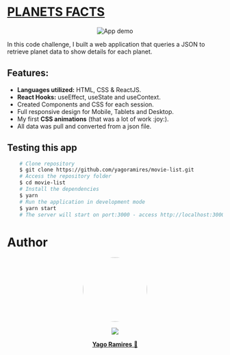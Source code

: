 <h1 > <a href="https://planets-yago.vercel.app/" target="_blank"> PLANETS FACTS </a> </h1>

<p align="center">
<img src="./src/assets/readme.gif" title="App demo" alt='App demo' />
</p>

<p>
In this code challenge, I built a web application that queries a JSON to retrieve planet data to show details for each planet.
</p>

<h2> Features: </h2>
<ul>
 <li><b>Languages utilized:</b> HTML, CSS & ReactJS.</li>
 <li><b>React Hooks:</b> useEffect, useState and useContext.</li>
 <li>Created Components and CSS for each session.</li>
 <li>Full responsive design for Mobile, Tablets and Desktop.</li>
 <li>My first <b>CSS animations</b> (that was a lot of work :joy:).</li>
 <li>All data was pull and converted from a json file.</li>
</ul>

<h2> Testing this app </h2>

```bash
    # Clone repository
    $ git clone https://github.com/yagoramires/movie-list.git
    # Access the repository folder
    $ cd movie-list
    # Install the dependencies
    $ yarn
    # Run the application in development mode
    $ yarn start
    # The server will start on port:3000 - access http://localhost:3000/
```

<h1> Author </h1>

<div align="center" >
    <p>
        <img style="border-radius: 50%;" src="https://i.imgur.com/mDJjScy.jpg" width="150px;" />
    </p>
    <p>
        <a
            href="https://www.linkedin.com/in/yagoramires/"
            target="_blank"
            >
            <img src="https://img.shields.io/badge/LinkedIn-0077B5?style=for-the-badge&logo=linkedin&logoColor=white" target="_blank"/>
        </a>
    </p>
    <p>
        <a href="https://github.com/yagoramires" ><b>Yago Ramires</b> 🚀</a>
    </p>
</div>
